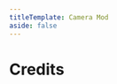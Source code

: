 ```yaml
---
titleTemplate: Camera Mod
aside: false
---
```


# Credits

<Credits :credits="credits"/>

<script setup>
const credits = [
  {
    element: { name: "Turkish translation" },
    name: {
      name: "oynthe",
      link: "https://www.curseforge.com/members/oynthe",
    },
  },
  {
    element: { name: "Chinese Simplified (China) translation" },
    name: {
      name: "Imbarainbow",
      link: "https://github.com/Imbarainbow",
    },
  },
  {
    element: { name: "Spanish translation" },
    name: {
      name: "Yupoman",
      link: "https://github.com/Yupoman",
    },
  },
  {
    element: { name: "Argentinian Spanish translation" },
    name: {
      name: "Yupoman",
      link: "https://github.com/Yupoman",
    },
  },
  {
    element: { name: "Russian translation" },
    name: {
      name: "NeverMall",
      link: "https://github.com/NeverMall",
    },
  },
  {
    element: { name: "Brazilian Portuguese translation" },
    name: {
      name: "flagar0",
      link: "https://github.com/flagar0",
    },
  },
  {
    element: { name: "Ukrainian translation" },
    name: {
      name: "prosplash1",
      link: "https://www.curseforge.com/members/prosplash1",
    },
  },
  {
    element: { name: "French translation" },
    name: {
      name: "BlackJamesYT",
      link: "https://github.com/BlackJamesYT",
    },
  },
  {
    element: { name: "Norwegian translation" },
    name: {
      name: "Bloodaxe95",
      link: "https://github.com/Bloodaxe95",
    },
  },
  {
    element: { name: "Korean translation" },
    name: {
      name: "gjeodnd12165",
      link: "https://github.com/gjeodnd12165",
    },
  },
  {
    element: { name: "Czech translation" },
    name: {
      name: "YanehCheck",
      link: "https://github.com/YanehCheck",
    },
  },
  {
    element: { name: "Spanish translation" },
    name: {
      name: "zeedif",
      link: "https://github.com/zeedif",
    },
  },
];
</script>
